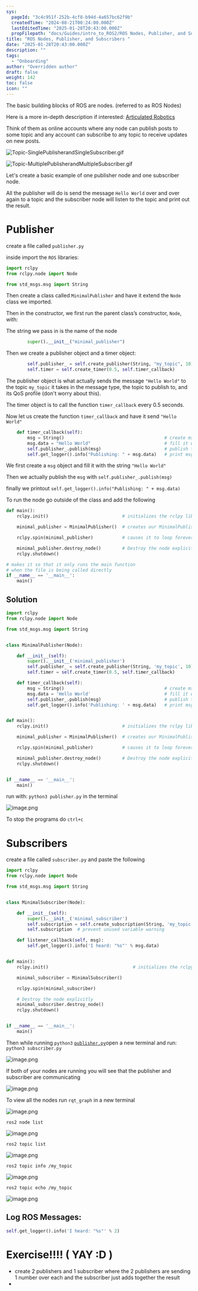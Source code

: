 ```yaml
---
sys:
  pageId: "3c4c951f-252b-4cf8-b94d-4a657bc62f9b"
  createdTime: "2024-08-21T00:24:00.000Z"
  lastEditedTime: "2025-01-28T20:43:00.000Z"
  propFilepath: "docs/Guides/intro_to_ROS2/ROS Nodes, Publisher, and Subscribers .md"
title: "ROS Nodes, Publisher, and Subscribers "
date: "2025-01-28T20:43:00.000Z"
description: ""
tags:
  - "Onboarding"
author: "Overridden author"
draft: false
weight: 142
toc: false
icon: ""
---
```


The basic building blocks of ROS are nodes. (referred to as ROS Nodes)

Here is a more in-depth description if interested: [Articulated Robotics](https://articulatedrobotics.xyz/tutorials/ready-for-ros/ros-overview#2-nodes)

Think of them as online accounts where any node can publish posts to some topic and any account can subscribe to any topic to receive updates on new posts.

![Topic-SinglePublisherandSingleSubscriber.gif](https://docs.ros.org/en/humble/_images/Topic-SinglePublisherandSingleSubscriber.gif)

![Topic-MultiplePublisherandMultipleSubscriber.gif](https://docs.ros.org/en/humble/_images/Topic-MultiplePublisherandMultipleSubscriber.gif)

Let's create a basic example of one publisher node and one subscriber node.

All the publisher will do is send the message `Hello World` over and over again to a topic and the subscriber node will listen to the topic and print out the result.

# Publisher

create a file called `publisher.py` 

inside import the `ROS` libraries:

```python
import rclpy
from rclpy.node import Node

from std_msgs.msg import String
```

Then create a class called `MinimalPublisher` and have it extend the `Node` class we imported.

Then in the constructor, we first run the parent class’s constructor, `Node`, with:

The string we pass in is the name of the node

```python
        super().__init__("minimal_publisher")
```

Then we create a publisher object and a timer object:

```python
        self.publisher_ = self.create_publisher(String, "my_topic", 10)
        self.timer = self.create_timer(0.5, self.timer_callback)
```

The publisher object is what actually sends the message `"Hello World"` to the topic `my_topic` it takes in the message type, the topic to publish to, and its QoS profile (don't worry about this).

The timer object is to call the function `timer_callback` every 0.5 seconds.

Now let us create the function `timer_callback` and have it send `"Hello World"`

```python
    def timer_callback(self):
        msg = String()                                      # create msg object
        msg.data = "Hello World"                            # fill it with data
        self.publisher_.publish(msg)                        # publish the message
        self.get_logger().info("Publishing: " + msg.data)   # print msg
```

We first create a `msg` object and fill it with the string `"Hello World"`

Then we actually publish the `msg` with `self.publisher_.publish(msg)`

finally we printout `self.get_logger().info("Publishing: " + msg.data)`

To run the node go outside of the class and add the following

```python
def main():
    rclpy.init()                            # initializes the rclpy library

    minimal_publisher = MinimalPublisher()  # creates our MinimalPublisher object

    rclpy.spin(minimal_publisher)           # causes it to loop forever

    minimal_publisher.destroy_node()        # Destroy the node explicitly
    rclpy.shutdown()

# makes it so that it only runs the main function
# when the file is being called directly
if __name__ == '__main__': 
    main()
```

## Solution

```python
import rclpy
from rclpy.node import Node

from std_msgs.msg import String


class MinimalPublisher(Node):

    def __init__(self):
        super().__init__('minimal_publisher')
        self.publisher_ = self.create_publisher(String, 'my_topic', 10)
        self.timer = self.create_timer(0.5, self.timer_callback)

    def timer_callback(self):
        msg = String()                                      # create msg object
        msg.data = 'Hello World'                            # fill it with data
        self.publisher_.publish(msg)                        # publish the message
        self.get_logger().info('Publishing: ' + msg.data)   # print msg


def main():
    rclpy.init()                            # initializes the rclpy library

    minimal_publisher = MinimalPublisher()  # creates our MinimalPublisher object

    rclpy.spin(minimal_publisher)           # causes it to loop forever

    minimal_publisher.destroy_node()        # Destroy the node explicitly
    rclpy.shutdown()


if __name__ == '__main__':
    main()
```

run with: `python3 publisher.py` in the terminal

![image.png](https://prod-files-secure.s3.us-west-2.amazonaws.com/d518164a-d88e-44d1-a4ee-3adb3bd8bce0/9214accb-ad5b-44f1-a31c-b3167c59138b/image.png?X-Amz-Algorithm=AWS4-HMAC-SHA256&X-Amz-Content-Sha256=UNSIGNED-PAYLOAD&X-Amz-Credential=ASIAZI2LB4667ADVFJRQ%2F20250206%2Fus-west-2%2Fs3%2Faws4_request&X-Amz-Date=20250206T081044Z&X-Amz-Expires=3600&X-Amz-Security-Token=IQoJb3JpZ2luX2VjEEAaCXVzLXdlc3QtMiJHMEUCIFWsxfEIYDEAWzg6gB7GJ%2BacxUnz7%2FCR9%2Bhde5y%2FjJLgAiEAgsZQ8jrpnn7O%2BNWYfijhnnB1HLXAeq3Dgt7wuhmedY0q%2FwMIWRAAGgw2Mzc0MjMxODM4MDUiDIKev4k3MMrb70h%2F5CrcA6QBeZhFHzAaMVGUlbiVcnkGgGJpyGKFERZi8RqsiHcnX5a17QpzVUBM7QEPuDkVqIsg1O5ECFg94iSxjJYn931wkbEc0oMgRM8la4FAU0u%2BKonJTZ%2FJiwnEzgayl6sZ86kbtHiQTdQhHyifuWDsS%2FngER3830PFj%2BsjH5MAXvL9nvqRfnY6gPAaOFwvOv3eUZpmS2lAXtPBGHzmBfpF6KHMFP1hoV5b9YoN9Hd0nUZpdLe8KmJWWhlGqzYy8clOkkBZZDgAt4pl8fqZ1dZ5svjPaXrmw04KpfQ2WIv3WiSsSNvs4S3OgFTgc8LOztbdMYciYLlVPNBdgBv6OzqhiuMML4VKMpDw%2ByDFunotzW%2Fx8YieGvXpk4jQkRjZ2opEVe0XAltyTgKWw31i%2BpfOAfl01TTUHPWLk6AcvJixMPVgvQ4VqX76eONtPpzt3ZsOuSi%2FPx8kcoykTCccPP62zbnXfiXjyWk5eUHKVjAechbl2IB9tbMnCiHqjjjmjWzEqc%2BlhY7y1KS7lmRTQv2%2FW1%2FTpm6Qji4v1iICEcb%2FPBtnOJLIPHkji43cprSxfIdOCLwx3LlbIXTCd%2FhZo2qKdAioy%2Bcqs771UOKh9DTr8sCuQQKz%2FLbvYkRMLKffML7Tkb0GOqUBRkHkR5Wn2ED%2FJcThu9FKTA%2B6oF9bJsJ41rGpGOgYd093iji%2FsXUhlX7NidHIoSB7TcbRmnVK6nuTE0Tdazsh91jvNxs5KfLGXWosCDMxFZyF6TzjIIYWBsoGMoXJO787x%2BWaluwLvifcfF1C8qmADuAVrDFRHlW0%2FcOIlrGgNWzSPSZ3RzYlVzvg6G5DxNfLUehZcoxU6byprImdqSwqGdxgQ49F&X-Amz-Signature=26ee3ac99141570d421c6b3f431bd08dbeca7d59225ba139df8e89d24b1500a5&X-Amz-SignedHeaders=host&x-id=GetObject)

To stop the programs do `ctrl+c`

# Subscribers

create a file called `subscriber.py` and paste the following

```python
import rclpy
from rclpy.node import Node

from std_msgs.msg import String


class MinimalSubscriber(Node):

    def __init__(self):
        super().__init__('minimal_subscriber')
        self.subscription = self.create_subscription(String, 'my_topic', self.listener_callback, 10)
        self.subscription  # prevent unused variable warning

    def listener_callback(self, msg):
        self.get_logger().info('I heard: "%s"' % msg.data)


def main():
    rclpy.init()                                # initializes the rclpy library

    minimal_subscriber = MinimalSubscriber()

    rclpy.spin(minimal_subscriber)

    # Destroy the node explicitly
    minimal_subscriber.destroy_node()
    rclpy.shutdown()


if __name__ == '__main__':
    main()
```

Then while running `python3` [`publisher.py`](http://publisher.py/)open a new terminal and run: `python3 subscriber.py` 

![image.png](https://prod-files-secure.s3.us-west-2.amazonaws.com/d518164a-d88e-44d1-a4ee-3adb3bd8bce0/611fccf2-c738-4dbd-94e9-98f209092866/image.png?X-Amz-Algorithm=AWS4-HMAC-SHA256&X-Amz-Content-Sha256=UNSIGNED-PAYLOAD&X-Amz-Credential=ASIAZI2LB4667ADVFJRQ%2F20250206%2Fus-west-2%2Fs3%2Faws4_request&X-Amz-Date=20250206T081044Z&X-Amz-Expires=3600&X-Amz-Security-Token=IQoJb3JpZ2luX2VjEEAaCXVzLXdlc3QtMiJHMEUCIFWsxfEIYDEAWzg6gB7GJ%2BacxUnz7%2FCR9%2Bhde5y%2FjJLgAiEAgsZQ8jrpnn7O%2BNWYfijhnnB1HLXAeq3Dgt7wuhmedY0q%2FwMIWRAAGgw2Mzc0MjMxODM4MDUiDIKev4k3MMrb70h%2F5CrcA6QBeZhFHzAaMVGUlbiVcnkGgGJpyGKFERZi8RqsiHcnX5a17QpzVUBM7QEPuDkVqIsg1O5ECFg94iSxjJYn931wkbEc0oMgRM8la4FAU0u%2BKonJTZ%2FJiwnEzgayl6sZ86kbtHiQTdQhHyifuWDsS%2FngER3830PFj%2BsjH5MAXvL9nvqRfnY6gPAaOFwvOv3eUZpmS2lAXtPBGHzmBfpF6KHMFP1hoV5b9YoN9Hd0nUZpdLe8KmJWWhlGqzYy8clOkkBZZDgAt4pl8fqZ1dZ5svjPaXrmw04KpfQ2WIv3WiSsSNvs4S3OgFTgc8LOztbdMYciYLlVPNBdgBv6OzqhiuMML4VKMpDw%2ByDFunotzW%2Fx8YieGvXpk4jQkRjZ2opEVe0XAltyTgKWw31i%2BpfOAfl01TTUHPWLk6AcvJixMPVgvQ4VqX76eONtPpzt3ZsOuSi%2FPx8kcoykTCccPP62zbnXfiXjyWk5eUHKVjAechbl2IB9tbMnCiHqjjjmjWzEqc%2BlhY7y1KS7lmRTQv2%2FW1%2FTpm6Qji4v1iICEcb%2FPBtnOJLIPHkji43cprSxfIdOCLwx3LlbIXTCd%2FhZo2qKdAioy%2Bcqs771UOKh9DTr8sCuQQKz%2FLbvYkRMLKffML7Tkb0GOqUBRkHkR5Wn2ED%2FJcThu9FKTA%2B6oF9bJsJ41rGpGOgYd093iji%2FsXUhlX7NidHIoSB7TcbRmnVK6nuTE0Tdazsh91jvNxs5KfLGXWosCDMxFZyF6TzjIIYWBsoGMoXJO787x%2BWaluwLvifcfF1C8qmADuAVrDFRHlW0%2FcOIlrGgNWzSPSZ3RzYlVzvg6G5DxNfLUehZcoxU6byprImdqSwqGdxgQ49F&X-Amz-Signature=39c623560ee1cbe229d080bf4f3f4bc5e3f9b35b6ef91bda36b6b94b1c1aa8ec&X-Amz-SignedHeaders=host&x-id=GetObject)

If both of your nodes are running you will see that the publisher and subscriber are communicating

![image.png](https://prod-files-secure.s3.us-west-2.amazonaws.com/d518164a-d88e-44d1-a4ee-3adb3bd8bce0/eea428b5-1cf0-43bb-a30b-81cbaf6c5c78/image.png?X-Amz-Algorithm=AWS4-HMAC-SHA256&X-Amz-Content-Sha256=UNSIGNED-PAYLOAD&X-Amz-Credential=ASIAZI2LB4667ADVFJRQ%2F20250206%2Fus-west-2%2Fs3%2Faws4_request&X-Amz-Date=20250206T081044Z&X-Amz-Expires=3600&X-Amz-Security-Token=IQoJb3JpZ2luX2VjEEAaCXVzLXdlc3QtMiJHMEUCIFWsxfEIYDEAWzg6gB7GJ%2BacxUnz7%2FCR9%2Bhde5y%2FjJLgAiEAgsZQ8jrpnn7O%2BNWYfijhnnB1HLXAeq3Dgt7wuhmedY0q%2FwMIWRAAGgw2Mzc0MjMxODM4MDUiDIKev4k3MMrb70h%2F5CrcA6QBeZhFHzAaMVGUlbiVcnkGgGJpyGKFERZi8RqsiHcnX5a17QpzVUBM7QEPuDkVqIsg1O5ECFg94iSxjJYn931wkbEc0oMgRM8la4FAU0u%2BKonJTZ%2FJiwnEzgayl6sZ86kbtHiQTdQhHyifuWDsS%2FngER3830PFj%2BsjH5MAXvL9nvqRfnY6gPAaOFwvOv3eUZpmS2lAXtPBGHzmBfpF6KHMFP1hoV5b9YoN9Hd0nUZpdLe8KmJWWhlGqzYy8clOkkBZZDgAt4pl8fqZ1dZ5svjPaXrmw04KpfQ2WIv3WiSsSNvs4S3OgFTgc8LOztbdMYciYLlVPNBdgBv6OzqhiuMML4VKMpDw%2ByDFunotzW%2Fx8YieGvXpk4jQkRjZ2opEVe0XAltyTgKWw31i%2BpfOAfl01TTUHPWLk6AcvJixMPVgvQ4VqX76eONtPpzt3ZsOuSi%2FPx8kcoykTCccPP62zbnXfiXjyWk5eUHKVjAechbl2IB9tbMnCiHqjjjmjWzEqc%2BlhY7y1KS7lmRTQv2%2FW1%2FTpm6Qji4v1iICEcb%2FPBtnOJLIPHkji43cprSxfIdOCLwx3LlbIXTCd%2FhZo2qKdAioy%2Bcqs771UOKh9DTr8sCuQQKz%2FLbvYkRMLKffML7Tkb0GOqUBRkHkR5Wn2ED%2FJcThu9FKTA%2B6oF9bJsJ41rGpGOgYd093iji%2FsXUhlX7NidHIoSB7TcbRmnVK6nuTE0Tdazsh91jvNxs5KfLGXWosCDMxFZyF6TzjIIYWBsoGMoXJO787x%2BWaluwLvifcfF1C8qmADuAVrDFRHlW0%2FcOIlrGgNWzSPSZ3RzYlVzvg6G5DxNfLUehZcoxU6byprImdqSwqGdxgQ49F&X-Amz-Signature=da9c398f9981af7d7712092f098e15128814b17c61ca50fe5b7b2bf499bfed4d&X-Amz-SignedHeaders=host&x-id=GetObject)

To view all the nodes run `rqt_graph` in a new terminal

![image.png](https://prod-files-secure.s3.us-west-2.amazonaws.com/d518164a-d88e-44d1-a4ee-3adb3bd8bce0/1d98e964-4318-4d62-b5c4-8c8f78368598/image.png?X-Amz-Algorithm=AWS4-HMAC-SHA256&X-Amz-Content-Sha256=UNSIGNED-PAYLOAD&X-Amz-Credential=ASIAZI2LB4667ADVFJRQ%2F20250206%2Fus-west-2%2Fs3%2Faws4_request&X-Amz-Date=20250206T081044Z&X-Amz-Expires=3600&X-Amz-Security-Token=IQoJb3JpZ2luX2VjEEAaCXVzLXdlc3QtMiJHMEUCIFWsxfEIYDEAWzg6gB7GJ%2BacxUnz7%2FCR9%2Bhde5y%2FjJLgAiEAgsZQ8jrpnn7O%2BNWYfijhnnB1HLXAeq3Dgt7wuhmedY0q%2FwMIWRAAGgw2Mzc0MjMxODM4MDUiDIKev4k3MMrb70h%2F5CrcA6QBeZhFHzAaMVGUlbiVcnkGgGJpyGKFERZi8RqsiHcnX5a17QpzVUBM7QEPuDkVqIsg1O5ECFg94iSxjJYn931wkbEc0oMgRM8la4FAU0u%2BKonJTZ%2FJiwnEzgayl6sZ86kbtHiQTdQhHyifuWDsS%2FngER3830PFj%2BsjH5MAXvL9nvqRfnY6gPAaOFwvOv3eUZpmS2lAXtPBGHzmBfpF6KHMFP1hoV5b9YoN9Hd0nUZpdLe8KmJWWhlGqzYy8clOkkBZZDgAt4pl8fqZ1dZ5svjPaXrmw04KpfQ2WIv3WiSsSNvs4S3OgFTgc8LOztbdMYciYLlVPNBdgBv6OzqhiuMML4VKMpDw%2ByDFunotzW%2Fx8YieGvXpk4jQkRjZ2opEVe0XAltyTgKWw31i%2BpfOAfl01TTUHPWLk6AcvJixMPVgvQ4VqX76eONtPpzt3ZsOuSi%2FPx8kcoykTCccPP62zbnXfiXjyWk5eUHKVjAechbl2IB9tbMnCiHqjjjmjWzEqc%2BlhY7y1KS7lmRTQv2%2FW1%2FTpm6Qji4v1iICEcb%2FPBtnOJLIPHkji43cprSxfIdOCLwx3LlbIXTCd%2FhZo2qKdAioy%2Bcqs771UOKh9DTr8sCuQQKz%2FLbvYkRMLKffML7Tkb0GOqUBRkHkR5Wn2ED%2FJcThu9FKTA%2B6oF9bJsJ41rGpGOgYd093iji%2FsXUhlX7NidHIoSB7TcbRmnVK6nuTE0Tdazsh91jvNxs5KfLGXWosCDMxFZyF6TzjIIYWBsoGMoXJO787x%2BWaluwLvifcfF1C8qmADuAVrDFRHlW0%2FcOIlrGgNWzSPSZ3RzYlVzvg6G5DxNfLUehZcoxU6byprImdqSwqGdxgQ49F&X-Amz-Signature=98424244adff581f3e02d410544af282f31b62f357848022edfea13cd998e9eb&X-Amz-SignedHeaders=host&x-id=GetObject)

`ros2 node list`

![image.png](https://prod-files-secure.s3.us-west-2.amazonaws.com/d518164a-d88e-44d1-a4ee-3adb3bd8bce0/680ac8cf-e6d9-4164-9ece-5b9a6fccffee/image.png?X-Amz-Algorithm=AWS4-HMAC-SHA256&X-Amz-Content-Sha256=UNSIGNED-PAYLOAD&X-Amz-Credential=ASIAZI2LB4667ADVFJRQ%2F20250206%2Fus-west-2%2Fs3%2Faws4_request&X-Amz-Date=20250206T081044Z&X-Amz-Expires=3600&X-Amz-Security-Token=IQoJb3JpZ2luX2VjEEAaCXVzLXdlc3QtMiJHMEUCIFWsxfEIYDEAWzg6gB7GJ%2BacxUnz7%2FCR9%2Bhde5y%2FjJLgAiEAgsZQ8jrpnn7O%2BNWYfijhnnB1HLXAeq3Dgt7wuhmedY0q%2FwMIWRAAGgw2Mzc0MjMxODM4MDUiDIKev4k3MMrb70h%2F5CrcA6QBeZhFHzAaMVGUlbiVcnkGgGJpyGKFERZi8RqsiHcnX5a17QpzVUBM7QEPuDkVqIsg1O5ECFg94iSxjJYn931wkbEc0oMgRM8la4FAU0u%2BKonJTZ%2FJiwnEzgayl6sZ86kbtHiQTdQhHyifuWDsS%2FngER3830PFj%2BsjH5MAXvL9nvqRfnY6gPAaOFwvOv3eUZpmS2lAXtPBGHzmBfpF6KHMFP1hoV5b9YoN9Hd0nUZpdLe8KmJWWhlGqzYy8clOkkBZZDgAt4pl8fqZ1dZ5svjPaXrmw04KpfQ2WIv3WiSsSNvs4S3OgFTgc8LOztbdMYciYLlVPNBdgBv6OzqhiuMML4VKMpDw%2ByDFunotzW%2Fx8YieGvXpk4jQkRjZ2opEVe0XAltyTgKWw31i%2BpfOAfl01TTUHPWLk6AcvJixMPVgvQ4VqX76eONtPpzt3ZsOuSi%2FPx8kcoykTCccPP62zbnXfiXjyWk5eUHKVjAechbl2IB9tbMnCiHqjjjmjWzEqc%2BlhY7y1KS7lmRTQv2%2FW1%2FTpm6Qji4v1iICEcb%2FPBtnOJLIPHkji43cprSxfIdOCLwx3LlbIXTCd%2FhZo2qKdAioy%2Bcqs771UOKh9DTr8sCuQQKz%2FLbvYkRMLKffML7Tkb0GOqUBRkHkR5Wn2ED%2FJcThu9FKTA%2B6oF9bJsJ41rGpGOgYd093iji%2FsXUhlX7NidHIoSB7TcbRmnVK6nuTE0Tdazsh91jvNxs5KfLGXWosCDMxFZyF6TzjIIYWBsoGMoXJO787x%2BWaluwLvifcfF1C8qmADuAVrDFRHlW0%2FcOIlrGgNWzSPSZ3RzYlVzvg6G5DxNfLUehZcoxU6byprImdqSwqGdxgQ49F&X-Amz-Signature=23e538f1b996aef8b2067aa2dcdac39112b68ca7fa8cef87f84067ff3c1dc38e&X-Amz-SignedHeaders=host&x-id=GetObject)

`ros2 topic list`

![image.png](https://prod-files-secure.s3.us-west-2.amazonaws.com/d518164a-d88e-44d1-a4ee-3adb3bd8bce0/eee2ebe1-27ef-4a4a-96fb-2ca54126fb29/image.png?X-Amz-Algorithm=AWS4-HMAC-SHA256&X-Amz-Content-Sha256=UNSIGNED-PAYLOAD&X-Amz-Credential=ASIAZI2LB4667ADVFJRQ%2F20250206%2Fus-west-2%2Fs3%2Faws4_request&X-Amz-Date=20250206T081044Z&X-Amz-Expires=3600&X-Amz-Security-Token=IQoJb3JpZ2luX2VjEEAaCXVzLXdlc3QtMiJHMEUCIFWsxfEIYDEAWzg6gB7GJ%2BacxUnz7%2FCR9%2Bhde5y%2FjJLgAiEAgsZQ8jrpnn7O%2BNWYfijhnnB1HLXAeq3Dgt7wuhmedY0q%2FwMIWRAAGgw2Mzc0MjMxODM4MDUiDIKev4k3MMrb70h%2F5CrcA6QBeZhFHzAaMVGUlbiVcnkGgGJpyGKFERZi8RqsiHcnX5a17QpzVUBM7QEPuDkVqIsg1O5ECFg94iSxjJYn931wkbEc0oMgRM8la4FAU0u%2BKonJTZ%2FJiwnEzgayl6sZ86kbtHiQTdQhHyifuWDsS%2FngER3830PFj%2BsjH5MAXvL9nvqRfnY6gPAaOFwvOv3eUZpmS2lAXtPBGHzmBfpF6KHMFP1hoV5b9YoN9Hd0nUZpdLe8KmJWWhlGqzYy8clOkkBZZDgAt4pl8fqZ1dZ5svjPaXrmw04KpfQ2WIv3WiSsSNvs4S3OgFTgc8LOztbdMYciYLlVPNBdgBv6OzqhiuMML4VKMpDw%2ByDFunotzW%2Fx8YieGvXpk4jQkRjZ2opEVe0XAltyTgKWw31i%2BpfOAfl01TTUHPWLk6AcvJixMPVgvQ4VqX76eONtPpzt3ZsOuSi%2FPx8kcoykTCccPP62zbnXfiXjyWk5eUHKVjAechbl2IB9tbMnCiHqjjjmjWzEqc%2BlhY7y1KS7lmRTQv2%2FW1%2FTpm6Qji4v1iICEcb%2FPBtnOJLIPHkji43cprSxfIdOCLwx3LlbIXTCd%2FhZo2qKdAioy%2Bcqs771UOKh9DTr8sCuQQKz%2FLbvYkRMLKffML7Tkb0GOqUBRkHkR5Wn2ED%2FJcThu9FKTA%2B6oF9bJsJ41rGpGOgYd093iji%2FsXUhlX7NidHIoSB7TcbRmnVK6nuTE0Tdazsh91jvNxs5KfLGXWosCDMxFZyF6TzjIIYWBsoGMoXJO787x%2BWaluwLvifcfF1C8qmADuAVrDFRHlW0%2FcOIlrGgNWzSPSZ3RzYlVzvg6G5DxNfLUehZcoxU6byprImdqSwqGdxgQ49F&X-Amz-Signature=15caa9512c239b7fb7c4a2f476d400695335a53fad1891972814ff45d671c0cf&X-Amz-SignedHeaders=host&x-id=GetObject)

`ros2 topic info /my_topic`

![image.png](https://prod-files-secure.s3.us-west-2.amazonaws.com/d518164a-d88e-44d1-a4ee-3adb3bd8bce0/6288ef12-cb9e-406f-b9eb-65feed3a9011/image.png?X-Amz-Algorithm=AWS4-HMAC-SHA256&X-Amz-Content-Sha256=UNSIGNED-PAYLOAD&X-Amz-Credential=ASIAZI2LB4667ADVFJRQ%2F20250206%2Fus-west-2%2Fs3%2Faws4_request&X-Amz-Date=20250206T081044Z&X-Amz-Expires=3600&X-Amz-Security-Token=IQoJb3JpZ2luX2VjEEAaCXVzLXdlc3QtMiJHMEUCIFWsxfEIYDEAWzg6gB7GJ%2BacxUnz7%2FCR9%2Bhde5y%2FjJLgAiEAgsZQ8jrpnn7O%2BNWYfijhnnB1HLXAeq3Dgt7wuhmedY0q%2FwMIWRAAGgw2Mzc0MjMxODM4MDUiDIKev4k3MMrb70h%2F5CrcA6QBeZhFHzAaMVGUlbiVcnkGgGJpyGKFERZi8RqsiHcnX5a17QpzVUBM7QEPuDkVqIsg1O5ECFg94iSxjJYn931wkbEc0oMgRM8la4FAU0u%2BKonJTZ%2FJiwnEzgayl6sZ86kbtHiQTdQhHyifuWDsS%2FngER3830PFj%2BsjH5MAXvL9nvqRfnY6gPAaOFwvOv3eUZpmS2lAXtPBGHzmBfpF6KHMFP1hoV5b9YoN9Hd0nUZpdLe8KmJWWhlGqzYy8clOkkBZZDgAt4pl8fqZ1dZ5svjPaXrmw04KpfQ2WIv3WiSsSNvs4S3OgFTgc8LOztbdMYciYLlVPNBdgBv6OzqhiuMML4VKMpDw%2ByDFunotzW%2Fx8YieGvXpk4jQkRjZ2opEVe0XAltyTgKWw31i%2BpfOAfl01TTUHPWLk6AcvJixMPVgvQ4VqX76eONtPpzt3ZsOuSi%2FPx8kcoykTCccPP62zbnXfiXjyWk5eUHKVjAechbl2IB9tbMnCiHqjjjmjWzEqc%2BlhY7y1KS7lmRTQv2%2FW1%2FTpm6Qji4v1iICEcb%2FPBtnOJLIPHkji43cprSxfIdOCLwx3LlbIXTCd%2FhZo2qKdAioy%2Bcqs771UOKh9DTr8sCuQQKz%2FLbvYkRMLKffML7Tkb0GOqUBRkHkR5Wn2ED%2FJcThu9FKTA%2B6oF9bJsJ41rGpGOgYd093iji%2FsXUhlX7NidHIoSB7TcbRmnVK6nuTE0Tdazsh91jvNxs5KfLGXWosCDMxFZyF6TzjIIYWBsoGMoXJO787x%2BWaluwLvifcfF1C8qmADuAVrDFRHlW0%2FcOIlrGgNWzSPSZ3RzYlVzvg6G5DxNfLUehZcoxU6byprImdqSwqGdxgQ49F&X-Amz-Signature=b690107ebf700b33943a0a67097eb1f0316d73098da95da1432d8bd5b65a4939&X-Amz-SignedHeaders=host&x-id=GetObject)

`ros2 topic echo /my_topic`

![image.png](https://prod-files-secure.s3.us-west-2.amazonaws.com/d518164a-d88e-44d1-a4ee-3adb3bd8bce0/0a6fcb4d-422d-4a6c-a803-749ef4adf2c6/image.png?X-Amz-Algorithm=AWS4-HMAC-SHA256&X-Amz-Content-Sha256=UNSIGNED-PAYLOAD&X-Amz-Credential=ASIAZI2LB4667ADVFJRQ%2F20250206%2Fus-west-2%2Fs3%2Faws4_request&X-Amz-Date=20250206T081044Z&X-Amz-Expires=3600&X-Amz-Security-Token=IQoJb3JpZ2luX2VjEEAaCXVzLXdlc3QtMiJHMEUCIFWsxfEIYDEAWzg6gB7GJ%2BacxUnz7%2FCR9%2Bhde5y%2FjJLgAiEAgsZQ8jrpnn7O%2BNWYfijhnnB1HLXAeq3Dgt7wuhmedY0q%2FwMIWRAAGgw2Mzc0MjMxODM4MDUiDIKev4k3MMrb70h%2F5CrcA6QBeZhFHzAaMVGUlbiVcnkGgGJpyGKFERZi8RqsiHcnX5a17QpzVUBM7QEPuDkVqIsg1O5ECFg94iSxjJYn931wkbEc0oMgRM8la4FAU0u%2BKonJTZ%2FJiwnEzgayl6sZ86kbtHiQTdQhHyifuWDsS%2FngER3830PFj%2BsjH5MAXvL9nvqRfnY6gPAaOFwvOv3eUZpmS2lAXtPBGHzmBfpF6KHMFP1hoV5b9YoN9Hd0nUZpdLe8KmJWWhlGqzYy8clOkkBZZDgAt4pl8fqZ1dZ5svjPaXrmw04KpfQ2WIv3WiSsSNvs4S3OgFTgc8LOztbdMYciYLlVPNBdgBv6OzqhiuMML4VKMpDw%2ByDFunotzW%2Fx8YieGvXpk4jQkRjZ2opEVe0XAltyTgKWw31i%2BpfOAfl01TTUHPWLk6AcvJixMPVgvQ4VqX76eONtPpzt3ZsOuSi%2FPx8kcoykTCccPP62zbnXfiXjyWk5eUHKVjAechbl2IB9tbMnCiHqjjjmjWzEqc%2BlhY7y1KS7lmRTQv2%2FW1%2FTpm6Qji4v1iICEcb%2FPBtnOJLIPHkji43cprSxfIdOCLwx3LlbIXTCd%2FhZo2qKdAioy%2Bcqs771UOKh9DTr8sCuQQKz%2FLbvYkRMLKffML7Tkb0GOqUBRkHkR5Wn2ED%2FJcThu9FKTA%2B6oF9bJsJ41rGpGOgYd093iji%2FsXUhlX7NidHIoSB7TcbRmnVK6nuTE0Tdazsh91jvNxs5KfLGXWosCDMxFZyF6TzjIIYWBsoGMoXJO787x%2BWaluwLvifcfF1C8qmADuAVrDFRHlW0%2FcOIlrGgNWzSPSZ3RzYlVzvg6G5DxNfLUehZcoxU6byprImdqSwqGdxgQ49F&X-Amz-Signature=d37924ec71dd3d77420f4e4f743f6ab3247d6b8b93de1d187a631eb351e55dd5&X-Amz-SignedHeaders=host&x-id=GetObject)

## Log ROS Messages:

```python
self.get_logger().info('I heard: "%s"' % 2)
```

# Exercise!!!! ( YAY :D )

- create 2 publishers and 1 subscriber where the 2 publishers are sending 1 number over each and the subscriber just adds together the result
- 

